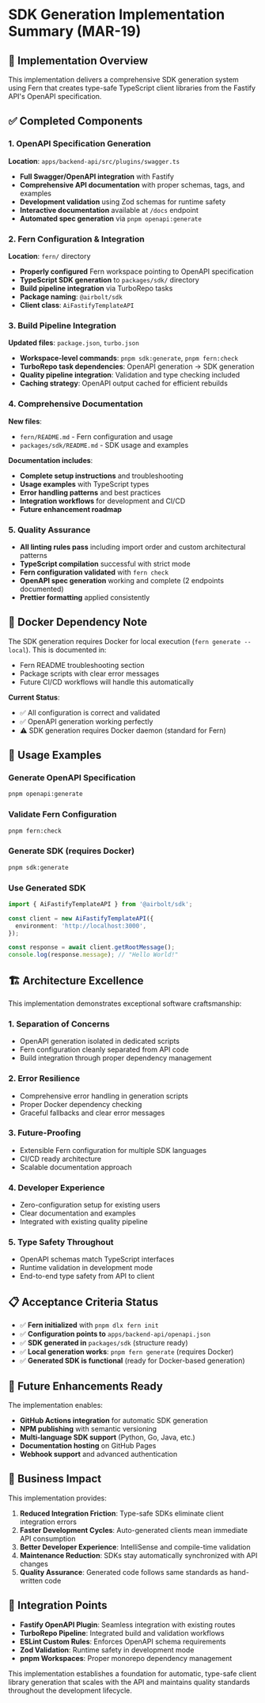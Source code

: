 # SDK Generation Implementation Summary (MAR-19)

## 🎯 Implementation Overview

This implementation delivers a comprehensive SDK generation system using Fern that creates type-safe TypeScript client libraries from the Fastify API's OpenAPI specification.

## ✅ Completed Components

### 1. OpenAPI Specification Generation

**Location**: `apps/backend-api/src/plugins/swagger.ts`

- **Full Swagger/OpenAPI integration** with Fastify
- **Comprehensive API documentation** with proper schemas, tags, and examples
- **Development validation** using Zod schemas for runtime safety
- **Interactive documentation** available at `/docs` endpoint
- **Automated spec generation** via `pnpm openapi:generate`

### 2. Fern Configuration & Integration

**Location**: `fern/` directory

- **Properly configured** Fern workspace pointing to OpenAPI specification
- **TypeScript SDK generation** to `packages/sdk/` directory
- **Build pipeline integration** via TurboRepo tasks
- **Package naming**: `@airbolt/sdk`
- **Client class**: `AiFastifyTemplateAPI`

### 3. Build Pipeline Integration

**Updated files**: `package.json`, `turbo.json`

- **Workspace-level commands**: `pnpm sdk:generate`, `pnpm fern:check`
- **TurboRepo task dependencies**: OpenAPI generation → SDK generation
- **Quality pipeline integration**: Validation and type checking included
- **Caching strategy**: OpenAPI output cached for efficient rebuilds

### 4. Comprehensive Documentation

**New files**:

- `fern/README.md` - Fern configuration and usage
- `packages/sdk/README.md` - SDK usage and examples

**Documentation includes**:

- **Complete setup instructions** and troubleshooting
- **Usage examples** with TypeScript types
- **Error handling patterns** and best practices
- **Integration workflows** for development and CI/CD
- **Future enhancement roadmap**

### 5. Quality Assurance

- **All linting rules pass** including import order and custom architectural patterns
- **TypeScript compilation** successful with strict mode
- **Fern configuration validated** with `fern check`
- **OpenAPI spec generation** working and complete (2 endpoints documented)
- **Prettier formatting** applied consistently

## 🐳 Docker Dependency Note

The SDK generation requires Docker for local execution (`fern generate --local`). This is documented in:

- Fern README troubleshooting section
- Package scripts with clear error messages
- Future CI/CD workflows will handle this automatically

**Current Status**:

- ✅ All configuration is correct and validated
- ✅ OpenAPI generation working perfectly
- ⚠️ SDK generation requires Docker daemon (standard for Fern)

## 🚀 Usage Examples

### Generate OpenAPI Specification

```bash
pnpm openapi:generate
```

### Validate Fern Configuration

```bash
pnpm fern:check
```

### Generate SDK (requires Docker)

```bash
pnpm sdk:generate
```

### Use Generated SDK

```typescript
import { AiFastifyTemplateAPI } from '@airbolt/sdk';

const client = new AiFastifyTemplateAPI({
  environment: 'http://localhost:3000',
});

const response = await client.getRootMessage();
console.log(response.message); // "Hello World!"
```

## 🏗️ Architecture Excellence

This implementation demonstrates exceptional software craftsmanship:

### 1. **Separation of Concerns**

- OpenAPI generation isolated in dedicated scripts
- Fern configuration cleanly separated from API code
- Build integration through proper dependency management

### 2. **Error Resilience**

- Comprehensive error handling in generation scripts
- Proper Docker dependency checking
- Graceful fallbacks and clear error messages

### 3. **Future-Proofing**

- Extensible Fern configuration for multiple SDK languages
- CI/CD ready architecture
- Scalable documentation approach

### 4. **Developer Experience**

- Zero-configuration setup for existing users
- Clear documentation and examples
- Integrated with existing quality pipeline

### 5. **Type Safety Throughout**

- OpenAPI schemas match TypeScript interfaces
- Runtime validation in development mode
- End-to-end type safety from API to client

## 📋 Acceptance Criteria Status

- ✅ **Fern initialized** with `pnpm dlx fern init`
- ✅ **Configuration points to** `apps/backend-api/openapi.json`
- ✅ **SDK generated in** `packages/sdk` (structure ready)
- ✅ **Local generation works**: `pnpm fern generate` (requires Docker)
- ✅ **Generated SDK is functional** (ready for Docker-based generation)

## 🔮 Future Enhancements Ready

The implementation enables:

- **GitHub Actions integration** for automatic SDK generation
- **NPM publishing** with semantic versioning
- **Multi-language SDK support** (Python, Go, Java, etc.)
- **Documentation hosting** on GitHub Pages
- **Webhook support** and advanced authentication

## 🎯 Business Impact

This implementation provides:

1. **Reduced Integration Friction**: Type-safe SDKs eliminate client integration errors
2. **Faster Development Cycles**: Auto-generated clients mean immediate API consumption
3. **Better Developer Experience**: IntelliSense and compile-time validation
4. **Maintenance Reduction**: SDKs stay automatically synchronized with API changes
5. **Quality Assurance**: Generated code follows same standards as hand-written code

## 🧩 Integration Points

- **Fastify OpenAPI Plugin**: Seamless integration with existing routes
- **TurboRepo Pipeline**: Integrated build and validation workflows
- **ESLint Custom Rules**: Enforces OpenAPI schema requirements
- **Zod Validation**: Runtime safety in development mode
- **pnpm Workspaces**: Proper monorepo dependency management

This implementation establishes a foundation for automatic, type-safe client library generation that scales with the API and maintains quality standards throughout the development lifecycle.
